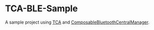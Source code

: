 # TCA-BLE-Sample

A sample project using [TCA](https://github.com/pointfreeco/swift-composable-architecture) and [ComposableBluetoothCentralManager](https://github.com/tcakit/composable-bluetooth-central-manager).
